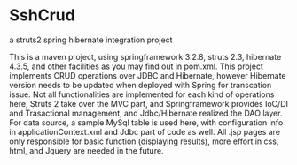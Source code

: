 SshCrud
=======

a struts2 spring hibernate integration project

This is a maven project, using springframework 3.2.8, struts 2.3, hibernate 4.3.5, and other facilities as you may find out in pom.xml.
This project implements CRUD operations over JDBC and Hibernate, however Hibernate version needs to be updated when deployed with Spring for transcation issue.
Not all functionalities are implemented for each kind of operations here, Struts 2 take over the MVC part, 
and Springframework provides IoC/DI and Trasactional management, and Jdbc/Hibernate realized the DAO layer.
For data source, a sample MySql table is used here, with configuration info in applicationContext.xml and Jdbc part of code as well.
All .jsp pages are only responsible for basic function (displaying results), more effort in css, html, and Jquery are needed in the future. 
